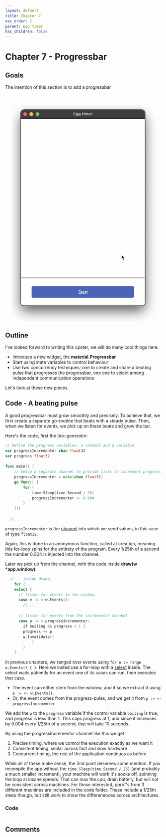 ```yaml
---
layout: default
title: Chapter 7 
nav_order: 2
parent: Egg timer
has_children: false
---
```


# Chapter 7 - Progressbar

## Goals
The intention of this section is to add a progressbar

![Progressbar](07_progressbar.gif)

## Outline

I've looked forward to writing this cpater, we will do many cool things here.
 - Introduce a new widget, the **material.Progressbar**
 - Start using state variables to control behaviour
 - Use two concurrency technques; one to create and share a beating pulse that progresses the progressbar, one one to select among independent communication operations

Let's look at these new pieces.

## Code - A beating pulse

A good progressbar must grow smoothly and precisely. To achieve that, we first create a separate go-routine that beats with a steady pulse. Then, when we listen for events, we pick up on these beats and grow the bar.

Here's the code, first the tick-generator:

```go
// Define the progress variables, a channel and a variable
var progressIncrementer chan float32
var progress float32

func main() {
	// Setup a separate channel to provide ticks to increment progress
	progressIncrementer = make(chan float32)
	go func() {
		for {
			time.Sleep(time.Second / 25)
			progressIncrementer <- 0.004
		}
	}()
  
  // ... 
```

```progressIncrementer``` is the [channel](https://tour.golang.org/concurrency/2) into which we send values, in this case of type ```float32```. 

Again, this is done in an anonymous function, called at creation, meaning this for-loop spins for the entirety of the program. Every 1/25th of a second the number 0.004 is injected into the channel. 

Later we pick up from the channel, with this code inside **draw(w *app.window)**:

```go
  // .. inside draw()
	for {
    select {
      // listen for events in the window.
      case e := <-w.Events():
        // ...    

      // listen for events from the incrementor channel
      case p := <-progressIncrementer:
        if boiling && progress < 1 {
        progress += p
        w.Invalidate()
			}
		}
	}

```

In previous chapters, we ranged over events using ```for e := range w.Events() { }```. Here we insted use a for-loop with a [select](https://tour.golang.org/concurrency/5) inside. The select waits patiently for an event one of its cases can run, then executes that case. 
 - The event can either stem from the window, and if so we extract it using ```e := <- w.Events()```. 
 - Or, the event comes from the progress-pulse, and we get it from ```p := <- progressIncrementer ```

We add the ```p``` to the ```progress``` variable if the control variable ```boiling``` is true, and progress is less than 1. This caps progress at 1, and since it increases by 0.004 every 1/25th of a second, that will take 10 seconds. 

By using the progressIncrementor channel like this we get
1. Precise timing, where we control the execution exactly as we want it
1. Consistent timing, simlar across fast and slow hardware
1. Concurrent timing, the rest of the application continues as before

While all of these make sense, the 2nd point deserves some mention. If you recompile the app without the ```time.Sleep(time.Second / 25)``` (and probably a much smaller increment), your machine will work it's socks off, spinning the loop at insane speeds. That can max the cpu, drain battery, but will not be consistent across machines. For those interested, pprof's from 3 different machines are included in the code folder. These include a 1/25th sleep though, but still work to show the differenences across architectures.

### Code
```go

```

## Comments

